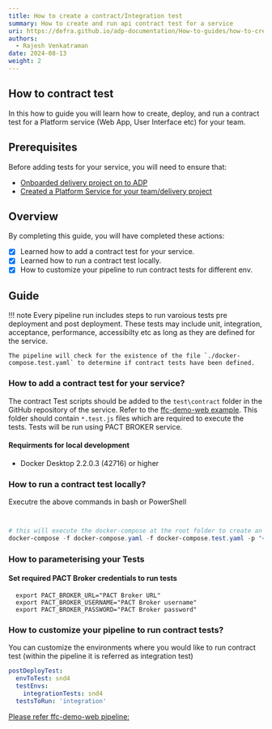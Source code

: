 ```yaml
---
title: How to create a contract/Integration test
summary: How to create and run api contract test for a service
uri: https://defra.github.io/adp-documentation/How-to-guides/how-to-create-contract-test/
authors:
  - Rajesh Venkatraman
date: 2024-08-13
weight: 2
---
```


## How to contract test

In this how to guide you will learn how to create, deploy, and run a contract test for a Platform service (Web App, User Interface etc) for your team.

## Prerequisites

Before adding tests for your service, you will need to ensure that:

- [Onboarded delivery project on to ADP](../../Getting-Started/onboarding-a-delivery-project.md)
- [Created a Platform Service for your team/delivery project](../../How-to-guides/Platform-Services/how-to-create-a-platform-service.md)

## Overview

By completing this guide, you will have completed these actions:

- [x] Learned how to add a contract test for your service.
- [X] Learned how to run a contract test locally.
- [X] How to customize your pipeline to run contract tests for different env.

## Guide

!!! note
    Every pipeline run includes steps to run varoious tests pre deployment and post deployment. These tests may include unit, integration, acceptance, performance, accessibilty etc as long as they are defined for the service.

    The pipeline will check for the existence of the file `./docker-compose.test.yaml` to determine if contract tests have been defined.

### How to add a contract test for your service?

The contract Test scripts should be added to the `test\contract` folder in the GitHub repository of the service. Refer to the [ffc-demo-web example](https://github.com/DEFRA/ffc-demo-web/tree/main/test/contract). This folder should contain `*.test.js` files which are required to execute the tests. Tests will be run using PACT BROKER service.

#### Requirments for local development

- Docker Desktop 2.2.0.3 (42716) or higher

### How to run a contract test locally?

Executre the above commands in bash or PowerShell

```ps1


# this will execute the docker-compose at the root folder to create an instance of the service and its dependences
docker-compose -f docker-compose.yaml -f docker-compose.test.yaml -p "<<servicename>>-test" up

```

### How to parameterising your Tests

#### Set required PACT Broker credentials to run tests

```shell
  export PACT_BROKER_URL="PACT Broker URL"
  export PACT_BROKER_USERNAME="PACT Broker username"
  export PACT_BROKER_PASSWORD="PACT Broker password"
```



### How to customize your pipeline to run contract tests?

You can customize the environments where you would like to run contract test (within the pipeline it is referred as integration test)

```yaml
postDeployTest:
  envToTest: snd4      
  testEnvs:
    integrationTests: snd4
  testsToRun: 'integration'
```

[Please refer ffc-demo-web pipeline:](https://github.com/DEFRA/ffc-demo-web/blob/main/.azuredevops/build.yaml)
